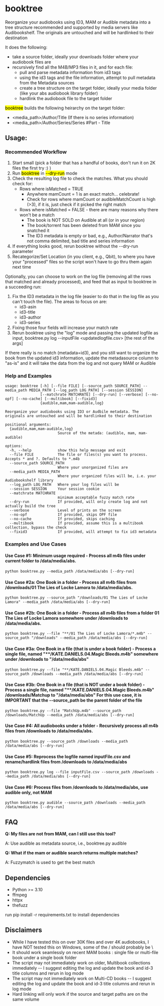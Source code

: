 # booktree
Reorganize your audiobooks using ID3, MAM or Audible metadata into a tree structure recommended and supported by media servers like Audibookshelf. The originals are untouched and will be hardlinked to their destination

It does the following:
- take a source folder, ideally your downloads folder where your audiobook files are
- recursively find all the M4B/MP3 files in it, and for each file:
  - pull and parse metadata information from id3 tags
  - using the id3 tags and the file information, attempt to pull metadata from the Metadata sources
  - create a tree structure on the target folder, ideally your media folder (like your abs audiobook library folder)
  - hardlink the audiobook file to the target folder

<mark>booktree</mark> builds the following heirarchy on the target folder:
* <media_path>/Author/Title (If there is no series information)
* <media_path>/Author/Series/Series #Part - Title

## Usage:

### Recommended Workflow

1. Start small (pick a folder that has a handful of books, don't run it on 2K files the first try :) )
2. Run <mark>booktree</mark> in <mark>--dry-run</mark> mode
3. Check the resulting log file to check the matches.  What you should check for:
    * Rows where isMatched = TRUE
      * Anywhere mamCount = 1 is an exact match... celebrate!
      * Check for rows where mamCount or audibleMatchCount is high (>3), if it is, just check if it picked the right match
    * Rows where isMatched = FALSE - there are many reasons why there won't be a match
      *  The book is NOT SOLD on Audible at all (or in your region)
      *  The book/torrent has been deleted from MAM since you snatched it
      *  The ID3 metadata is empty or bad, e.g., Author/Narrator that's not comma delimited, bad title and series information
4.  If everything looks good, rerun booktree without the --dry-run parameter
5.  Recategorize/Set Location (in you client, e.g., Qbit), to where you have your "processed" files so the script won't have to go thru them again next time

  Optionally, you can choose to work on the log file (removing all the rows that matched and already processed), and feed that as input to booktree in a succeeding run:

1. Fix the ID3 metadata in the log file (easier to do that in the log file as you can't touch the file). The areas to focus on are:
    *  id3-asin
    *  id3-title
    *  id3-author
    *  id3-series
2. Fixing those four fields will increase your match rate
3. Rerun booktree using the "log" mode and passing the updated logfile as input, booktree.py log --inputFile <updatedlogfile.csv> [the rest of the args]

  If there really is no match (metadata=id3), and you still want to organize the book from the updated id3 information, update the metadasource column to "as-is" and it will take the data from the log and not query MAM or Audible

### Help and Examples
~~~
usage: booktree [-h] [--file FILE] [--source_path SOURCE_PATH] --media_path MEDIA_PATH [--log_path LOG_PATH] [--session SESSION]
                [--matchrate MATCHRATE] [--dry-run] [--verbose] [--no-opf] [--no-cache] [--multibook] [--fixid3]
                {audible,mam,mam-audible,log}

Reorganize your audiobooks using ID3 or Audbile metadata. The originals are untouched and will be hardlinked to their destination

positional arguments:
  {audible,mam,mam-audible,log}
                        Source of the metada: (audible, mam, mam-audible)

options:
  -h, --help            show this help message and exit
  --file FILE           The file or files(s) you want to process. Accepts * and ?. Defaults to *.m4b
  --source_path SOURCE_PATH
                        Where your unorganized files are
  --media_path MEDIA_PATH
                        Where your organized files will be, i.e. your Audiobookshelf library
  --log_path LOG_PATH   Where your log files will be
  --session SESSION     Your session cookie
  --matchrate MATCHRATE
                        minimum acceptable fuzzy match rate
  --dry-run             If provided, will only create log and not actually build the tree
  --verbose             Level of prints on the screen
  --no-opf              If provided, skips OPF file
  --no-cache            If provided, skips caching
  --multibook           If provided, assume this is a multibook collection, bypass the check
  --fixid3              If provided, will attempt to fix id3 metadata
~~~

### Examples and Use Cases

#### Use Case #1: Minimum usage required - Process all m4b files under current folder to /data/media/abs.
~~~
python booktree.py --media_path /data/media/abs [--dry-run]
~~~

#### Use Case #2a: One Book in a folder - Process all m4b files from /downloads/01 The Lies of Locke Lamora to /data/media/abs.
~~~
python booktree.py --source_path "/downloads/01 The Lies of Locke Lamora" --media_path /data/media/abs [--dry-run]
~~~

#### Use Case #2b: One Book in a folder - Process all m4b files from a folder 01 The Lies of Locke Lamora somewhere under /downloads to /data/media/abs.
~~~
python booktree.py --file "**/01 The Lies of Locke Lamora/*.m4b" --source_path "/downloads" --media_path /data/media/abs [--dry-run]
~~~

#### Use Case #3a: One Book in a file (that is under a book folder) - Process a single file, named "**/KATE.DANIELS.04.Magic Bleeds.m4b" somewhere under /downloads to "/data/media/abs"
~~~
python booktree.py --file "**/KATE.DANIELS.04.Magic Bleeds.m4b" --source_path /downloads --media_path /data/media/abs [--dry-run]
~~~

#### Use Case #3b: One Book in a file (that is NOT under a book folder) - Process a single file, named "**/KATE.DANIELS.04.Magic Bleeds.m4b" /downloads/Matchup to "/data/media/abs" For this use case, it is IMPORTANT that the --source_path be the parent folder of the file
~~~
python booktree.py --file "MatchUp.m4b" --source_path /downloads/MatchUp --media_path /data/media/abs [--dry-run]
~~~

#### Use Case #4: All audiobooks under a folder - Recursively process all m4b files from /downloads to /data/media/abs.
~~~
python booktree.py --source_path /downloads --media_path /data/media/abs [--dry-run]
~~~

#### Use Case #5: Reprocess the logfile named inputFile.csv and rename/hardlink files from /downloads to /data/media/abs
~~~
python booktree.py log --file inputFile.csv --source_path /downloads --media_path /data/media/abs [--dry-run]
~~~

#### Use Case #6: Process files from /downloads to /data/media/abs, use audible only, not MAM
~~~
python booktree.py audible --source_path /downloads --media_path /data/media/abs [--dry-run]
~~~

## FAQ
  **Q:  My files are not from MAM, can I still use this tool?**
  <p>A: Use audible as metadata source, i.e., booktree.py audible</p>

  **Q:  What if the mam or audible search returns multiple matches?**
  <p>A: Fuzzymatch is used to get the best match</p>

## Dependencies
* Python >= 3.10
* ffmpeg
* httpx
* thefuzz 

run pip install -r requirements.txt to install dependencies

## Disclaimers

* While I have tested this on over 30K files and over 4K audiobooks, I have NOT tested this on Windows, some of the / should probably be \
* It should work seamlessly on recent MAM books : single file or multi-file book under a single book folder
* The script may not immediately work on older, Multibook collections immediately -- I suggest editing the log and update the book and id-3 title columns and rerun in log mode
* The script may not immediately work on Multi-CD books -- I suggest editing the log and update the book and id-3 title columns and rerun in log mode
* Hard linking will only work if the source and target paths are on the same volume



